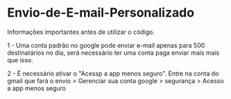 # Envio-de-E-mail-Personalizado

Informações importantes antes de utilizar o código.

1 - Uma conta padrão no google pode enviar e-mail apenas para 500 destinatários no dia, será necessário ter uma conta paga enviar mais mais que isso.

2 - É necessário ativar o "Acessp a app menos seguro".
    Entre na conta do gmail que fará o envio > Gerenciar sua conta google > segurança > Acesso a app menos seguro
